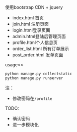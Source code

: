 使用bootstrap CDN + jquery

 - index.html 首页
 - join.html 注册页面
 - login.html登录页面
 - admin.html登陆后管理页面
 - profile.html个人信息页
 - order_list.html 所有订单展示
 - post_order.html 发单页面

usage>>  
```
python manage.py collectstatic
python manage.py runserver
```

注：  
 - 修改密码在`/profile`

TODO:
 - 确认密码
 - 进一步模块化

